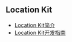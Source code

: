 ## Location Kit

- [Location Kit简介](../device/location-kit-intro.md)
- [Location Kit开发指南](../device/location-kit-guidelines.md)